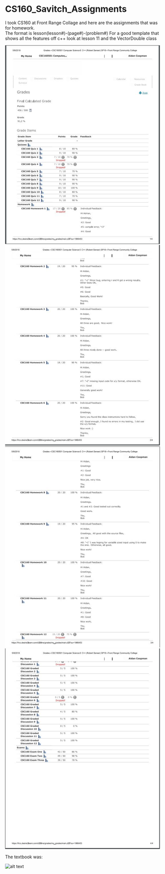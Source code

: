 # CS160_Savitch_Assignments

I took CS160 at Front Range Collage and here are the assignments that was for homework.               
The format is lesson(lesson#)-(page#)-(problem#)
For a good template that shows all the features off c++ look at lesson 11 and the VectorDouble class

![alt text](FinalGrade1.JPG)
![alt text](FinalGrade2.JPG)
![alt text](FinalGrade3.JPG)
![alt text](FinalGrade4.JPG)

The textbook was:

![alt text](TextBook.jpg)
